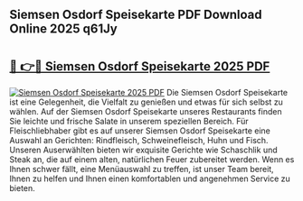 ## Siemsen Osdorf Speisekarte PDF Download Online 2025 q61Jy

# <h2><a href="http://gca5u7.nevu.top/?p=Siemsen+Osdorf+Speisekarte">🔗 👉🔴 Siemsen Osdorf Speisekarte 2025 PDF</a></h2>

[![Siemsen Osdorf Speisekarte 2025 PDF](https://i.imgur.com/dBaPXMq.png)](http://gca5u7.nevu.top/?p=Siemsen+Osdorf+Speisekarte)
Die Siemsen Osdorf Speisekarte ist eine Gelegenheit, die Vielfalt zu genießen und etwas für sich selbst zu wählen. Auf der Siemsen Osdorf Speisekarte unseres Restaurants finden Sie leichte und frische Salate in unserem speziellen Bereich. Für Fleischliebhaber gibt es auf unserer Siemsen Osdorf Speisekarte eine Auswahl an Gerichten: Rindfleisch, Schweinefleisch, Huhn und Fisch. Unseren Auserwählten bieten wir exquisite Gerichte wie Schaschlik und Steak an, die auf einem alten, natürlichen Feuer zubereitet werden. Wenn es Ihnen schwer fällt, eine Menüauswahl zu treffen, ist unser Team bereit, Ihnen zu helfen und Ihnen einen komfortablen und angenehmen Service zu bieten.
